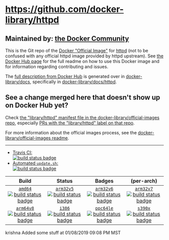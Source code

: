# https://github.com/docker-library/httpd

## Maintained by: [the Docker Community](https://github.com/docker-library/httpd)

This is the Git repo of the [Docker "Official Image"](https://docs.docker.com/docker-hub/official_repos/) for [httpd](https://hub.docker.com/_/httpd/) (not to be confused with any official httpd image provided by httpd upstream). See [the Docker Hub page](https://hub.docker.com/_/httpd/) for the full readme on how to use this Docker image and for information regarding contributing and issues.

The [full description from Docker Hub](https://hub.docker.com/_/httpd/) is generated over in [docker-library/docs](https://github.com/docker-library/docs), specifically in [docker-library/docs/httpd](https://github.com/docker-library/docs/tree/master/httpd).

## See a change merged here that doesn't show up on Docker Hub yet?

Check [the "library/httpd" manifest file in the docker-library/official-images repo](https://github.com/docker-library/official-images/blob/master/library/httpd), especially [PRs with the "library/httpd" label on that repo](https://github.com/docker-library/official-images/labels/library%2Fhttpd).

For more information about the official images process, see the [docker-library/official-images readme](https://github.com/docker-library/official-images/blob/master/README.md).

---

-	[Travis CI:  
	![build status badge](https://img.shields.io/travis/docker-library/httpd/master.svg)](https://travis-ci.org/docker-library/httpd/branches)
-	[Automated `update.sh`:  
	![build status badge](https://doi-janky.infosiftr.net/job/update.sh/job/httpd/badge/icon)](https://doi-janky.infosiftr.net/job/update.sh/job/httpd)

| Build | Status | Badges | (per-arch) |
|:-:|:-:|:-:|:-:|
| [`amd64`<br />![build status badge](https://doi-janky.infosiftr.net/job/multiarch/job/amd64/job/httpd/badge/icon)](https://doi-janky.infosiftr.net/job/multiarch/job/amd64/job/httpd) | [`arm32v5`<br />![build status badge](https://doi-janky.infosiftr.net/job/multiarch/job/arm32v5/job/httpd/badge/icon)](https://doi-janky.infosiftr.net/job/multiarch/job/arm32v5/job/httpd) | [`arm32v6`<br />![build status badge](https://doi-janky.infosiftr.net/job/multiarch/job/arm32v6/job/httpd/badge/icon)](https://doi-janky.infosiftr.net/job/multiarch/job/arm32v6/job/httpd) | [`arm32v7`<br />![build status badge](https://doi-janky.infosiftr.net/job/multiarch/job/arm32v7/job/httpd/badge/icon)](https://doi-janky.infosiftr.net/job/multiarch/job/arm32v7/job/httpd) |
| [`arm64v8`<br />![build status badge](https://doi-janky.infosiftr.net/job/multiarch/job/arm64v8/job/httpd/badge/icon)](https://doi-janky.infosiftr.net/job/multiarch/job/arm64v8/job/httpd) | [`i386`<br />![build status badge](https://doi-janky.infosiftr.net/job/multiarch/job/i386/job/httpd/badge/icon)](https://doi-janky.infosiftr.net/job/multiarch/job/i386/job/httpd) | [`ppc64le`<br />![build status badge](https://doi-janky.infosiftr.net/job/multiarch/job/ppc64le/job/httpd/badge/icon)](https://doi-janky.infosiftr.net/job/multiarch/job/ppc64le/job/httpd) | [`s390x`<br />![build status badge](https://doi-janky.infosiftr.net/job/multiarch/job/s390x/job/httpd/badge/icon)](https://doi-janky.infosiftr.net/job/multiarch/job/s390x/job/httpd) |

krishna Added some stuff at 01/08/2019 09:08 PM MST

<!-- THIS FILE IS GENERATED BY https://github.com/docker-library/docs/blob/master/generate-repo-stub-readme.sh -->
